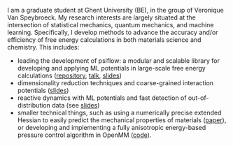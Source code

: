 I am a graduate student at Ghent University (BE), in the group of Veronique Van Speybroeck.
My research interests are largely situated at the intersection of statistical mechanics, quantum mechanics, and machine learning.
Specifically, I develop methods to advance the accuracy and/or efficiency of free energy calculations in both materials science and chemistry. This includes:

- leading the development of psiflow: a modular and scalable library for developing and applying ML potentials in large-scale free energy calculations ([repository](https://github.com/molmod/psiflow), [talk](https://www.youtube.com/watch?v=mQC7VomFjYQ), [slides](slides/parslfest2023.pdf))
- dimensionality reduction techniques and coarse-grained interaction potentials ([slides](slides/dimreduce.pdf))
- reactive dynamics with ML potentials and fast detection of out-of-distribution data (see [slides](slides/lausanne.pdf))
- smaller technical things, such as using a numerically precise extended Hessian to easily predict the mechanical properties of materials ([paper](https://www.nature.com/articles/s41524-023-00969-x)),
  or developing and implementing a fully anisotropic energy-based pressure control algorithm in OpenMM ([code](https://github.com/openmm/openmm/blob/master/openmmapi/src/MonteCarloFlexibleBarostatImpl.cpp)).
